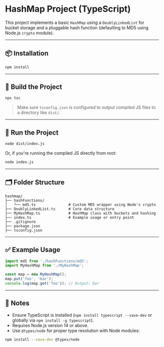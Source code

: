 # HashMap Project (TypeScript)

This project implements a basic `HashMap` using a `DoublyLinkedList` for bucket storage and a pluggable hash function (defaulting to MD5 using Node.js `crypto` module).

---

## 📦 Installation

```bash
npm install
```

---

## 🔨 Build the Project

```bash
npx tsc
```

> Make sure `tsconfig.json` is configured to output compiled JS files to a directory like `dist/`.

---

## 🚀 Run the Project

```bash
node dist/index.js
```

Or, if you're running the compiled JS directly from root:

```bash
node index.js
```

---

## 🗂 Folder Structure

```
hashmap/
├── hashFunctions/
│   └── md5.ts               # Custom MD5 wrapper using Node's crypto
├── DoublyLinkedList.ts      # Core data structure
├── MyHashMap.ts             # HashMap class with buckets and hashing
├── index.ts                 # Example usage or entry point
├── .gitignore
├── package.json
├── tsconfig.json
```

---

## ✅ Example Usage

```ts
import md5 from './hashFunctions/md5';
import MyHashMap from './MyHashMap';

const map = new MyHashMap();
map.put('foo', 'bar');
console.log(map.get('foo')); // Output: bar
```

---

## 📝 Notes

- Ensure TypeScript is installed (`npm install typescript --save-dev` or globally via `npm install -g typescript`).
- Requires Node.js version 14 or above.
- Use `@types/node` for proper type resolution with Node modules:

```bash
npm install --save-dev @types/node
```
